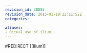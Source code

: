 ```yaml
---
revision_id: 30885
revision_date: 2015-01-18T22:11:52Z
categories:

aliases:
- Ritual_use_of_ilium
---
```


#REDIRECT [[Ilium]]